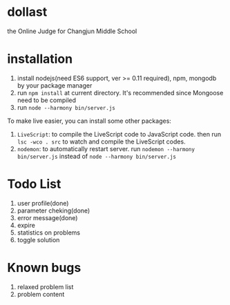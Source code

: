# dollast
the Online Judge for Changjun Middle School

# installation
1. install nodejs(need ES6 support, ver >= 0.11 required), npm, mongodb by your package manager
2. run `npm install` at current directory. It's recommended since Mongoose need to be compiled
3. run `node --harmony bin/server.js`

To make live easier, you can install some other packages:

1. `LiveScript`: to compile the LiveScript code to JavaScript code. then run `lsc -wco . src` to watch and compile the LiveScript codes.
2. `nodemon`: to automatically restart server. run `nodemon --harmony bin/server.js` instead of `node --harmony bin/server.js`

# Todo List
1. user profile(done)
2. parameter cheking(done)
3. error message(done)
4. expire
5. statistics on problems
6. toggle solution

# Known bugs
1. relaxed problem list
2. problem content
